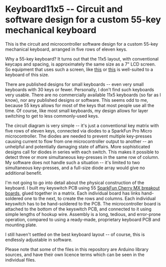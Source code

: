 # Keyboard11x5 -- Circuit and software design for a custom 55-key mechanical keyboard

This is the circuit and microcontroller software design for a custom
55-key mechanical keyboard, arranged in five rows of eleven keys.

Why a 55-key keyboard? It turns out that the 11x5 layout, with
conventional keycaps and spacing, is approximately the same size as a 
7" LCD screen. So equipment that uses such a screen, like 
[this](http://kevinboone.me/pi_wooden_case.html)
or [this](http://kevinboone.me/pi_peli.html) is well-suited to
a keyboard of this size.

There are published designs for small keyboards -- even very small
keyboards with 30 keys or fewer. Personally, I don't find such
keyboards very usable. There are no commercially available 11x5
keyboards (so far as I know), nor any published designs or 
software. This seems odd to me, because 55 keys allows for 
most of the keys that
most people use all the time. Of course, like most small keyboards, 
my design
allows for layer switching to get to less commonly-used keys.

The circuit diagram is very simple -- it's just a conventional
key matrix with five rows of eleven keys, connected via diodes
to a SparkFun Pro Micro microcontroller. The diodes are needed to
prevent multiple key-presses causing current to flow from
one microcontroller output to another -- an unhelpful and potentially
damaging state of affairs. More sophisticated designs call for
diodes in series with each switch. This makes it possible to detect
three or more simultaneous key-presses in the same row of column.
My software does not handle such a situation -- it's limited to
two simultaneous key-presses, and a full-size diode array would give
no additional benefit.

I'm not going to go into detail about the physical construction of
the keyboard. I built my keyswitch PCB using 55 
[SparkFun Cherry MX breakout boards](https://learn.sparkfun.com/tutorials/cherry-mx-switch-breakout-hookup-guide), glued together in a matrix.
Each individual board has links hand-soldered one to the next,
to create the rows and columns.
Each individual keyswitch has to be hand-soldered to the PCB.
The microcontroller board is attached to the bottom of the keyswitch PCB,
and connected to it using simple lengths of hookup wire. Assembly
is a long, tedious, and error-prone operation, compared to using a
ready-made, proprietary keyboard PCB and mounting plate.

I still haven't settled on the best keyboard layout -- of course, this
is endlessly adjustable in software. 

Please note that some of the files in this repository are Arduino library
sources, and have their own licence terms which can be seen in the individual
files. 

